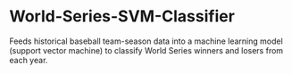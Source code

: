 # World-Series-SVM-Classifier

Feeds historical baseball team-season data into a machine learning model (support vector machine) to classify World Series winners and losers from each year. 
